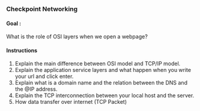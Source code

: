 ### Checkpoint Networking

#### Goal : 
What is the role of OSI layers when we open a webpage?

#### Instructions
1. Explain the main difference between OSI model and TCP/IP model.
2. Explain the application service layers and what happen when you write your url and click enter.
3. Explain what is a domain name and the relation between the DNS and the @IP address.
4. Explain the TCP interconnection between your local host and the server.
5. How data transfer over internet (TCP Packet)
